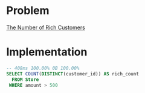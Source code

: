 # Problem

[The Number of Rich Customers](https://leetcode.com/problems/the-number-of-rich-customers/)

# Implementation

```sql
-- 408ms 100.00% 0B 100.00%
SELECT COUNT(DISTINCT(customer_id)) AS rich_count
  FROM Store
 WHERE amount > 500
```
